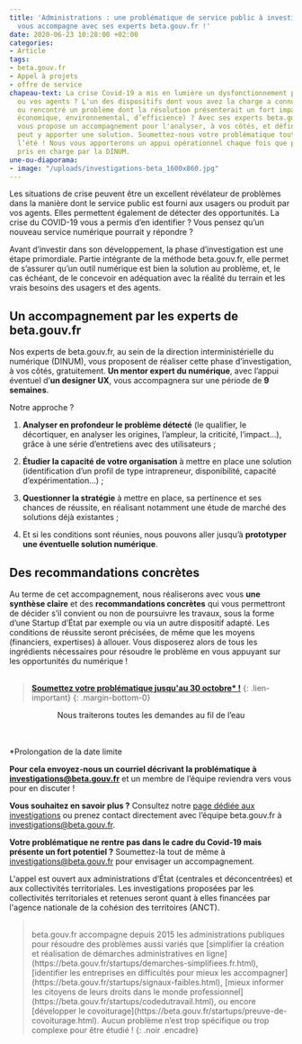 ```yaml
---
title: 'Administrations : une problématique de service public à investiguer ? La DINUM
  vous accompagne avec ses experts beta.gouv.fr !'
date: 2020-06-23 10:28:00 +02:00
categories:
- Article
tags:
- beta.gouv.fr
- Appel à projets
- offre de service
chapeau-text: La crise Covid-19 a mis en lumière un dysfonctionnement pour vos usagers
  ou vos agents ? L'un des dispositifs dont vous avez la charge a connu des ratés
  ou rencontré un problème dont la résolution présenterait un fort impact (social,
  économique, environnemental, d’efficience) ? Avec ses experts beta.gouv.fr, la DINUM
  vous propose un accompagnement pour l'analyser, à vos côtés, et définir si le numérique
  peut y apporter une solution. Soumettez-nous votre problématique tout au long de
  l’été ! Nous vous apporterons un appui opérationnel chaque fois que possible, entièrement
  pris en charge par la DINUM.
une-ou-diaporama:
- image: "/uploads/investigations-beta_1600x860.jpg"
---
```


Les situations de crise peuvent être un excellent révélateur de problèmes dans la manière dont le service public est fourni aux usagers ou produit par vos agents. Elles permettent également de détecter des opportunités. La crise du COVID-19 vous a permis d’en identifier ? Vous pensez qu’un nouveau service numérique pourrait y répondre ?

Avant d’investir dans son développement, la phase d’investigation est une étape primordiale. Partie intégrante de la méthode beta.gouv.fr, elle permet de s’assurer qu’un outil numérique est bien la solution au problème, et, le cas échéant, de le concevoir en adéquation avec la réalité du terrain et les vrais besoins des usagers et des agents.

## Un accompagnement par les experts de beta.gouv.fr

Nos experts de beta.gouv.fr, au sein de la direction interministérielle du numérique (DINUM), vous proposent de réaliser cette phase d’investigation, à vos côtés, gratuitement. **Un mentor expert du numérique**, avec l’appui éventuel d’**un designer UX**, vous accompagnera sur une période de **9 semaines**.

Notre approche ?

1. **Analyser en profondeur le problème détecté** (le qualifier, le décortiquer, en analyser les origines, l’ampleur, la criticité, l’impact…), grâce à une série d’entretiens avec des utilisateurs ;

2. **Étudier la capacité de votre organisation** à mettre en place une solution (identification d’un profil de type intrapreneur, disponibilité, capacité d’expérimentation…) ;

3. **Questionner la stratégie** à mettre en place, sa pertinence et ses chances de réussite, en réalisant notamment une étude de marché des solutions déjà existantes ;

4. Et si les conditions sont réunies, nous pouvons aller jusqu’à **prototyper une éventuelle solution numérique**.

## Des recommandations concrètes

Au terme de cet accompagnement, nous réaliserons avec vous **une synthèse claire** et des **recommandations concrètes** qui vous permettront de décider s’il convient ou non de poursuivre les travaux, sous la forme d’une Startup d’État par exemple ou via un autre dispositif adapté. Les conditions de réussite seront précisées, de même que les moyens (financiers, expertises) à allouer. Vous disposerez alors de tous les ingrédients nécessaires pour résoudre le problème en vous appuyant sur les opportunités du numérique !
<br>
<br>

> **[Soumettez votre problématique jusqu'au 30 octobre\* !](mailto:investigations@beta.gouv.fr)**
{: .lien-important}
{: .margin-bottom-0}
<div align="center">Nous traiterons toutes les demandes au fil de l’eau</div>
<br>
<br>

\*Prolongation de la date limite

**Pour cela envoyez-nous un courriel décrivant la problématique à [investigations@beta.gouv.fr](mailto:investigations@beta.gouv.fr)** et un membre de l’équipe reviendra vers vous pour en discuter !

**Vous souhaitez en savoir plus ?** Consultez notre [page dédiée aux investigations](https://beta.gouv.fr/approche/investigation) ou prenez contact directement avec l’équipe beta.gouv.fr à [investigations@beta.gouv.fr](mailto:investigations@beta.gouv.fr).

**Votre problématique ne rentre pas dans le cadre du Covid-19 mais présente un fort potentiel ?** Soumettez-la tout de même à [investigations@beta.gouv.fr](mailto:investigations@beta.gouv.fr) pour envisager un accompagnement.

L'appel est ouvert aux administrations d’État (centrales et déconcentrées) et aux collectivités territoriales. Les investigations proposées par les collectivités territoriales et retenues seront quant à elles financées par l'agence nationale de la cohésion des territoires (ANCT).

> <br>
> beta.gouv.fr accompagne depuis 2015 les administrations publiques pour résoudre des problèmes aussi variés que [simplifier la création et réalisation de démarches administratives en ligne](https://beta.gouv.fr/startups/demarches-simplifiees.fr.html), [identifier les entreprises en difficultés pour mieux les accompagner](https://beta.gouv.fr/startups/signaux-faibles.html), [mieux informer les citoyens de leurs droits dans le monde professionnel](https://beta.gouv.fr/startups/codedutravail.html), ou encore [développer le covoiturage](https://beta.gouv.fr/startups/preuve-de-covoiturage.html). Aucun problème n’est trop spécifique ou trop complexe pour être étudié !
> {: .noir .encadre}